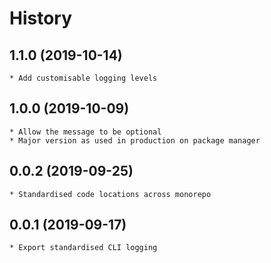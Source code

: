 # History

## 1.1.0 (2019-10-14)
	* Add customisable logging levels

## 1.0.0 (2019-10-09)
	* Allow the message to be optional
	* Major version as used in production on package manager

## 0.0.2 (2019-09-25)
    * Standardised code locations across monorepo

## 0.0.1 (2019-09-17)
    * Export standardised CLI logging